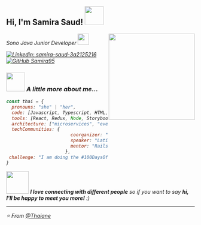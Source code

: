 <h2> Hi, I'm Samira Saud! <img src="https://media.giphy.com/media/mGcNjsfWAjY5AEZNw6/giphy.gif" width="50"></h2>
<img align='right' src="https://media.giphy.com/media/ieyl9zmCjO4b4t6qoY/giphy.gif" width="230">
<p><em>
  
  Sono Java Junior Developer <img src="https://media.giphy.com/media/WUlplcMpOCEmTGBtBW/giphy.gif" width="30"> 



[![Linkedin: samira-saud-3a2125216](https://img.shields.io/badge/-samira-saud-3a2125216-blue?style=flat-square&logo=Linkedin&logoColor=white&link=https://www.linkedin.com/in/samira-saud-3a2125216/)](https://www.linkedin.com/in/samira-saud-3a2125216/)
[![GitHub Samira95](https://img.shields.io/github/followers/samira95?label=follow&style=social)](https://github.com/samira95)


### <img src="https://media.giphy.com/media/VgCDAzcKvsR6OM0uWg/giphy.gif" width="50"> A little more about me...  

```javascript
const thai = {
  pronouns: "she" | "her",
  code: [Javascript, Typescript, HTML, CSS, Ruby, Python, Java],
  tools: [React, Redux, Node, Storybook, Styled-Components, Jest, Docker],
  architecture: ["microservices", "event-driven", "design system pattern"],
  techCommunities: {
                        coorganizer: "AfroPython",
                        speaker: "Latinity",
                        mentor: "RailsGirls POA"
                      },
 challenge: "I am doing the #100DaysOfCode challenge focused on react and typescript"
}
```

<img src="https://media.giphy.com/media/LnQjpWaON8nhr21vNW/giphy.gif" width="60"> <em><b>I love connecting with different people</b> so if you want to say <b>hi, I'll be happy to meet you more!</b> :)</em>

---

⭐️ From [@Thaiane](https://github.com/Thaiane)
